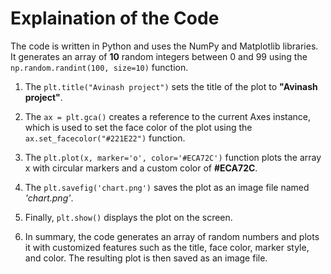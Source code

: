 # Explaination of the Code

The code is written in Python and uses the NumPy and Matplotlib libraries. It generates an array of **10** random integers between 0 and 99 using the `np.random.randint(100, size=10)` function.

1. The `plt.title("Avinash project")` sets the title of the plot to **"Avinash project"**.

2. The `ax = plt.gca()` creates a reference to the current Axes instance, which is used to set the face color of the plot using the `ax.set_facecolor("#221E22")` function.

3. The `plt.plot(x, marker='o', color='#ECA72C')` function plots the array x with circular markers and a custom color of **#ECA72C**.

4. The `plt.savefig('chart.png')` saves the plot as an image file named  _'chart.png'_.

5. Finally, `plt.show()` displays the plot on the screen.

6. In summary, the code generates an array of random numbers and plots it with customized features such as the title, face color, marker style, and color. The resulting plot is then saved as an image file.